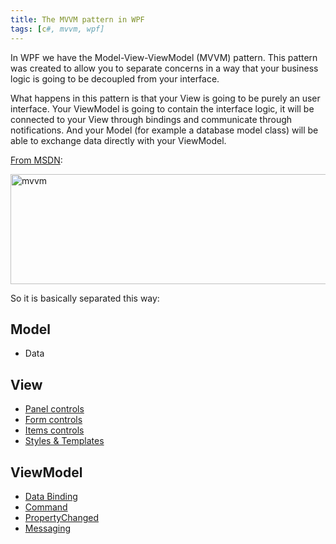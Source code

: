 ```yaml
---
title: The MVVM pattern in WPF
tags: [c#, mvvm, wpf]
---
```


In WPF we have the Model-View-ViewModel (MVVM) pattern. This pattern was created to allow you to separate concerns in a way that your business logic is going to be decoupled from your interface.

What happens in this pattern is that your View is going to be purely an user interface. Your ViewModel is going to contain the interface logic, it will be connected to your View through bindings and communicate through notifications. And your Model (for example a database model class) will be able to exchange data directly with your ViewModel.

<a href="https://msdn.microsoft.com/en-us/library/gg405484%28v=pandp.40%29.aspx" target="_blank">From MSDN</a>:

<a href="https://brunolm.files.wordpress.com/2015/03/mvvm.png"><img src="https://brunolm.files.wordpress.com/2015/03/mvvm.png" alt="mvvm" width="600" height="176" class="alignnone size-full wp-image-319" /></a>
<!--more-->

So it is basically separated this way:

<h2>Model</h2>
<ul>
<li>Data</li>
</ul>

<h2>View</h2>
<ul>
<li><a href="https://brunolm.wordpress.com/2015/03/10/wpf-controls-panels/" title="WPF Controls: Panels" target="_blank">Panel controls</a></li>
<li><a href="https://brunolm.wordpress.com/2015/03/11/wpf-controls-form-controls/" title="WPF Controls: Form controls" target="_blank">Form controls</a></li>
<li><a href="https://brunolm.wordpress.com/2015/03/11/wpf-controls-items-controls/" title="WPF Controls: Items controls" target="_blank">Items controls</a></li>
<li><a href="https://brunolm.wordpress.com/2015/03/11/wpf-controls-styles-templates/" title="WPF Controls: Styles &amp; Templates" target="_blank">Styles &amp; Templates</a></li>
</ul>

<h2>ViewModel</h2>
<ul>
<li><a href="https://brunolm.wordpress.com/2015/03/01/data-binding/" title="Data Binding" target="_blank">Data Binding</a></li>
<li><a href="https://brunolm.wordpress.com/2015/03/01/icommand-and-relaycommand/" title="ICommand and RelayCommand" target="_blank">Command</a></li>
<li><a href="https://brunolm.wordpress.com/2015/03/05/nuget-package-fody/" title="Nuget Package: Fody" target="_blank">PropertyChanged</a></li>
<li><a href="https://brunolm.wordpress.com/2015/03/01/messaging-eventaggregator/" title="Messaging – EventAggregator" target="_blank">Messaging</a></li>
</ul>
